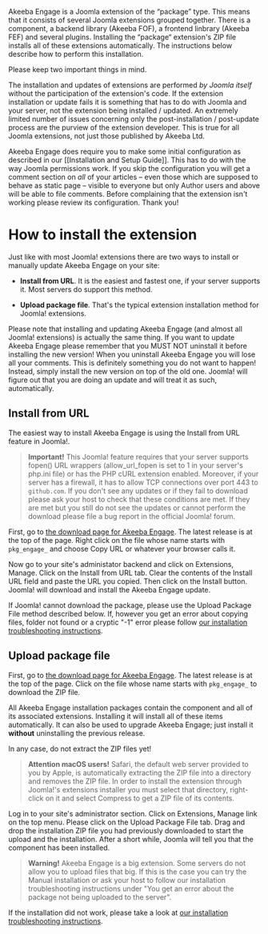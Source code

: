 Akeeba Engage is a Joomla extension of the “package” type. This means that it consists of several Joomla extensions grouped together. There is a component, a backend library (Akeeba FOF), a frontend linbrary (Akeeba FEF) and several plugins. Installing the “package“ extension's ZIP file installs all of these extensions automatically. The instructions below describe how to perform this installation.

Please keep two important things in mind.

The installation and updates of extensions are performed _by Joomla itself_ without the participation of the extension's code. If the extension installation or update fails it is something that has to do with Joomla and your server, not the extension being installed / updated. An extremely limited number of issues concerning only the post-installation / post-update process are the purview of the extension developer. This is true for all Joomla extensions, not just those published by Akeeba Ltd.

Akeeba Engage does require you to make some initial configuration as described in our [[Installation and Setup Guide]]. This has to do with the way Joomla permissions work. If you skip the configuration you will get a comment section on _all_ of your articles – even those which are supposed to behave as static page – visible to everyone but only Author users and above will be able to file comments. Before complaining that the extension isn't working please review its configuration. Thank you!

# How to install the extension

Just like with most Joomla! extensions there are two ways to install or manually update Akeeba Engage on your site:

* **Install from URL**. It is the easiest and fastest one, if your server supports it. Most servers do support this method.

* **Upload package file**. That's the typical extension installation method for Joomla! extensions.

Please note that installing and updating Akeeba Engage (and almost all Joomla! extensions) is actually the same thing. If you want to update Akeeba Engage please remember that you MUST NOT uninstall it before installing the new version! When you uninstall Akeeba Engage you will lose all your comments. This is definitely something you do not want to happen! Instead, simply install the new version on top of the old one. Joomla! will figure out that you are doing an update and will treat it as such, automatically.

## Install from URL

The easiest way to install Akeeba Engage is using the Install from URL feature in Joomla!.

> **Important!** This Joomla! feature requires that your server supports fopen() URL wrappers (allow_url_fopen is set to 1 in your server's php.ini file) or has the PHP cURL extension enabled. Moreover, if your server has a firewall, it has to allow TCP connections over port 443 to `github.com`. If you don't see any updates or if they fail to download please ask your host to check that these conditions are met. If they are met but you still do not see the updates or cannot perform the download please file a bug report in the official Joomla! forum.

First, go to [the download page for Akeeba Engage](https://github.com/akeeba/engage/releases). The latest release is at the top of the page. Right click on the file whose name starts with `pkg_engage_` and choose Copy URL or whatever your browser calls it.

Now go to your site's administator backend and click on Extensions, Manage. Click on the Install from URL tab. Clear the contents of the Install URL field and paste the URL you copied. Then click on the Install button. Joomla! will download and install the Akeeba Engage update.

If Joomla! cannot download the package, please use the Upload Package File method described below. If, however you get an error about copying files, folder not found or a cryptic "-1" error please follow [our installation troubleshooting instructions](https://www.akeebabackup.com/documentation/troubleshooter/abinstallation.html).

## Upload package file

First, go to [the download page for Akeeba Engage](https://github.com/akeeba/engage/releases). The latest release is at the top of the page. Click on the file whose name starts with `pkg_engage_` to download the ZIP file.

All Akeeba Engage installation packages contain the component and all of its associated extensions. Installing it will install all of these items automatically. It can also be used to upgrade Akeeba Engage; just install it **without** uninstalling the previous release.

In any case, do not extract the ZIP files yet!

> **Attention macOS users!** Safari, the default web server provided to you by Apple, is automatically extracting the ZIP file into a directory and removes the ZIP file. In order to install the extension through Joomla!'s extensions installer you must select that directory, right-click on it and select Compress to get a ZIP file of its contents. 

Log in to your site's administrator section. Click on Extensions, Manage link on the top menu. Please click on the Upload Package File tab. Drag and drop the installation ZIP file you had previously downloaded to start the upload and the installation. After a short while, Joomla will tell you that the component has been installed.

> **Warning!** Akeeba Engage is a big extension. Some servers do not allow you to upload files that big. If this is the case you can try the Manual installation or ask your host to follow our installation troubleshooting instructions under "You get an error about the package not being uploaded to the server".

If the installation did not work, please take a look at [our installation troubleshooting instructions](https://www.akeebabackup.com/documentation/troubleshooter/abinstallation.html).
